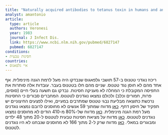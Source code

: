 ```yaml
---
title: "Naturally acquired antibodies to tetanus toxin in humans and animals from the Galápagos islands"
analyst: amantonio
article:
  type: article
  authors: Veronesi
  year: 1983
  journal: J Infect Dis.
  link: https://www.ncbi.nlm.nih.gov/pubmed/6827147
  pubmed: 6827147
conditions:
- חסינות טבעית
countries:
- איי גלפאגוס
---
```


ריכוז נוגדני טטנוס ב-57 תושבי גלפאגוס שנבדקו היה מעל לרמת הגנה מינימלית. אף אחד מהם לא חוסן נגד טטנוס. שניים מהם חלו בטטנוס בעבר. עובדות אלה סותרות את התפיסה המקובלת כי המחלה לא מעניקה חסינות.
נבדקו גם תשעה בעלי חיים (סוסים, פרות, חמורים וכלב) ולכולם נמצאו נוגדנים לטטנוס.
המחברים סבורים כי החסינות נרכשת כתוצאה מבליעת נבגי טטנוס שמתרבים במעיים, ואילו לפצעים החיצוניים יש תפקיד של חיסון דחף.
[כאן](https://www.ncbi.nlm.nih.gov/pubmed/1092755) מדווח שמתוך 59 אנשים לא מחוסנים לרובם נמצאו נוגדנים מעל רמת הגנה מינימלית.
[כאן](https://www.ncbi.nlm.nih.gov/pubmed/6114281) מדווח של-80% מ-410 הודים לא מחוסנים נמצאו נוגדנים לטטנוס.
[כאן](https://www.ncbi.nlm.nih.gov/pubmed/6680401) מדווח על מציאת חסינות טבעית לטטנוס ל-20 מתוך 48 ילדים ומבוגרים במאלי.
[כאן](https://www.ncbi.nlm.nih.gov/pubmed/8179993) מדווח שרק ל-2 מתוך 166 לא מחוסנים שנבחנו לא היו נוגדנים לטטנוס.

